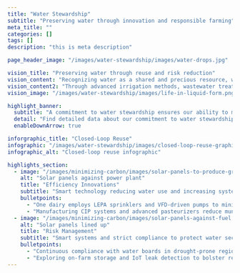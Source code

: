 ```yaml
---
title: "Water Stewardship"
subtitle: "Preserving water through innovation and responsible farming"
meta_title: ""
categories: []
tags: []
description: "this is meta description"

page_header_image: "/images/water-stewardship/images/water-drops.jpg"

vision_title: "Preserving water through reuse and risk reduction"
vision_content: "Recognizing water as a shared and precious resource, we emphasizes multi-use and recycling systems for both dairies and processing facilities."
vision_content2: "Through advanced irrigation methods, wastewater treatment, and diligent monitoring, we safeguard local water supplies, reduce consumption, and mitigate risks of scarcity or pollution."
vision_image: "/images/water-stewardship/images/life-in-liquid-form.png"

highlight_banner:
  subtitle: "A commitment to water stewardship ensures our ability to maintain high-quality products and protect the communities and ecosystems surrounding our operations."
  detail: "Find detailed data about our commitment to water stewardship below."
  enableDownArrow: true

inforgraphic_title: "Closed-Loop Reuse"
infographic: "/images/water-stewardship/images/closed-loop-reuse-graphic.png"
infographic_alt: "Closed-loop reuse infographic"

highlights_section:
  - image: "/images/minimizing-carbon/images/solar-panels-to-produce-green-energy.jpg"
    alt: "Solar panels against power plant"
    title: "Efficiency Innovations"
    subtitle: "Smart technology reducing water use and increasing system efficiency."
    bulletpoints:
      - "One dairy employs LEPA sprinklers and VFD-driven pumps to minimize withdrawals"
      - "Manufacturing CIP systems and advanced pasteurizers reduce municipal water demand"
  - image: "/images/minimizing-carbon/images/solar-panels-against-fuel.jpg"
    alt: "Solar panels lined up"
    title: "Risk Management"
    subtitle: "Smart systems and strict compliance to protect water security."
    bulletpoints:
      - "Continuous compliance with water boards in drought-prone regions"
      - "Exploring on-farm storage and IoT leak detection to bolster resilience"
---
```

